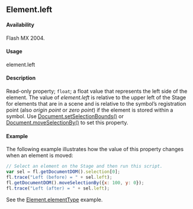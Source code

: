 ## Element.left

#### Availability

Flash MX 2004.

#### Usage

element.left

#### Description

Read-only property; `float`; a float value that represents the left side of the element. The value of *element.left* is relative to the upper left of the Stage for elements that are in a scene and is relative to the symbol’s registration point (also *origin point* or *zero point*) if the element is stored within a symbol. Use [Document.setSelectionBounds()](../Document_object/Document9658.md) or [Document.moveSelectionBy()](../Document_object/Document160.md) to set this property.

#### Example

The following example illustrates how the value of this property changes when an element is moved:

```javascript
// Select an element on the Stage and then run this script. 
var sel = fl.getDocumentDOM().selection[0];
fl.trace("Left (before) = " + sel.left);
fl.getDocumentDOM().moveSelectionBy({x: 100, y: 0});
fl.trace("Left (after) = " + sel.left);
```

See the [Element.elementType](../Element_object/Element1.md) example.

